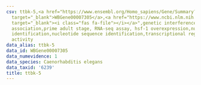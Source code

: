 ```yaml
---
csv: ttbk-5,<a href="https://www.ensembl.org/Homo_sapiens/Gene/Summary?db=core;g=WBGene00007305"
  target="_blank">WBGene00007305</a>,<a href="https://www.ncbi.nlm.nih.gov/pubmed/30894454"
  target="_blank"><i class="fas fa-file"></i></a>",genetic interference,functional
  association,prime adult stage, RNA-seq assay, hsf-1 overexpression,nucleotide sequence
  identification,nucleotide sequence identification,transcriptional regulation,up-regulates
  activity
data_alias: ttbk-5
data_id: WBGene00007305
data_numevidence: 1
data_species: Caenorhabditis elegans
data_taxid: '6239'
title: ttbk-5
---
```

